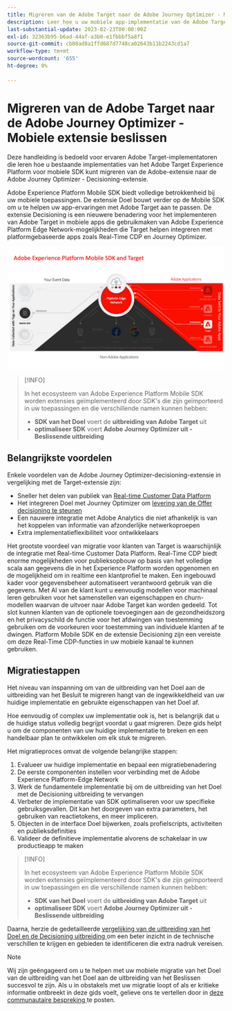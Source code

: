 ```yaml
---
title: Migreren van de Adobe Target naar de Adobe Journey Optimizer - Mobiele extensie beslissen
description: Leer hoe u uw mobiele app-implementatie van de Adobe Target naar de Adobe Journey Optimizer kunt migreren - De extensie voor beslissingen
last-substantial-update: 2023-02-23T00:00:00Z
exl-id: 32363b95-b6ad-44af-a3b0-e1fbbbf5a8f1
source-git-commit: cb08ad8a1ffd687d7748ca02643b11b2243cd1a7
workflow-type: tm+mt
source-wordcount: '655'
ht-degree: 0%

---
```


# Migreren van de Adobe Target naar de Adobe Journey Optimizer - Mobiele extensie beslissen

Deze handleiding is bedoeld voor ervaren Adobe Target-implementatoren die leren hoe u bestaande implementaties van het Adobe Target Experience Platform voor mobiele SDK kunt migreren van de Adobe-extensie naar de Adobe Journey Optimizer - Decisioning-extensie.

Adobe Experience Platform Mobile SDK biedt volledige betrokkenheid bij uw mobiele toepassingen. De extensie Doel bouwt verder op de Mobile SDK om u te helpen uw app-ervaringen met Adobe Target aan te passen. De extensie Decisioning is een nieuwere benadering voor het implementeren van Adobe Target in mobiele apps die gebruikmaken van Adobe Experience Platform Edge Network-mogelijkheden die Target helpen integreren met platformgebaseerde apps zoals Real-Time CDP en Journey Optimizer.

![ Diagram die Mobiele SDK tonen die met Doel door de Edge Network met de Decisioning uitbreiding verbinden ](assets/datacollection.png)

>[!INFO]
>
>In het ecosysteem van Adobe Experience Platform Mobile SDK worden extensies geïmplementeerd door SDK&#39;s die zijn geïmporteerd in uw toepassingen en die verschillende namen kunnen hebben:
>
> * **SDK van het Doel** voert de **uitbreiding van Adobe Target** uit
> * **optimaliseer SDK** voert **Adobe Journey Optimizer uit - Beslissende uitbreiding**


## Belangrijkste voordelen

Enkele voordelen van de Adobe Journey Optimizer-decisioning-extensie in vergelijking met de Target-extensie zijn:

* Sneller het delen van publiek van [ Real-time Customer Data Platform ](https://experienceleague.adobe.com/docs/platform-learn/tutorials/experience-cloud/next-hit-personalization.html)
* Het integreren Doel met Journey Optimizer om [ levering van de Offer decisioning te steunen ](https://experienceleague.adobe.com/docs/target/using/integrate/ajo/offer-decision.html)
* Een nauwere integratie met Adobe Analytics die niet afhankelijk is van het koppelen van informatie van afzonderlijke netwerkoproepen
* Extra implementatieflexibiliteit voor ontwikkelaars

Het grootste voordeel van migratie voor klanten van Target is waarschijnlijk de integratie met Real-time Customer Data Platform. Real-Time CDP biedt enorme mogelijkheden voor publieksopbouw op basis van het volledige scala aan gegevens die in het Experience Platform worden opgenomen en de mogelijkheid om in realtime een klantprofiel te maken. Een ingebouwd kader voor gegevensbeheer automatiseert verantwoord gebruik van die gegevens. Met AI van de klant kunt u eenvoudig modellen voor machinaal leren gebruiken voor het samenstellen van eigenschappen en churn-modellen waarvan de uitvoer naar Adobe Target kan worden gedeeld. Tot slot kunnen klanten van de optionele toevoegingen aan de gezondheidszorg en het privacyschild de functie voor het afdwingen van toestemming gebruiken om de voorkeuren voor toestemming van individuele klanten af te dwingen. Platform Mobile SDK en de extensie Decisioning zijn een vereiste om deze Real-Time CDP-functies in uw mobiele kanaal te kunnen gebruiken.

## Migratiestappen

Het niveau van inspanning om van de uitbreiding van het Doel aan de uitbreiding van het Besluit te migreren hangt van de ingewikkeldheid van uw huidige implementatie en gebruikte eigenschappen van het Doel af.

Hoe eenvoudig of complex uw implementatie ook is, het is belangrijk dat u de huidige status volledig begrijpt voordat u gaat migreren. Deze gids helpt u om de componenten van uw huidige implementatie te breken en een handelbaar plan te ontwikkelen om elk stuk te migreren.

Het migratieproces omvat de volgende belangrijke stappen:

1. Evalueer uw huidige implementatie en bepaal een migratiebenadering
1. De eerste componenten instellen voor verbinding met de Adobe Experience Platform-Edge Network
1. Werk de fundamentele implementatie bij om de uitbreiding van het Doel met de Decisioning uitbreiding te vervangen
1. Verbeter de implementatie van SDK optimaliseren voor uw specifieke gebruiksgevallen. Dit kan het doorgeven van extra parameters, het gebruiken van reactietokens, en meer impliceren.
1. Objecten in de interface Doel bijwerken, zoals profielscripts, activiteiten en publieksdefinities
1. Valideer de definitieve implementatie alvorens de schakelaar in uw productieapp te maken

>[!INFO]
>
>In het ecosysteem van Adobe Experience Platform Mobile SDK worden extensies geïmplementeerd door SDK&#39;s die zijn geïmporteerd in uw toepassingen en die verschillende namen kunnen hebben:
>
> * **SDK van het Doel** voert de **uitbreiding van Adobe Target** uit
> * **optimaliseer SDK** voert **Adobe Journey Optimizer uit - Beslissende uitbreiding**

Daarna, herzie de gedetailleerde [ vergelijking van de uitbreiding van het Doel en de Decisioning uitbreiding ](detailed-comparison.md) om een beter inzicht in de technische verschillen te krijgen en gebieden te identificeren die extra nadruk vereisen.

>[!NOTE]
>
>Wij zijn geëngageerd om u te helpen met uw mobiele migratie van het Doel van de uitbreiding van het Doel aan de uitbreiding van het Beslissen succesvol te zijn. Als u in obstakels met uw migratie loopt of als er kritieke informatie ontbreekt in deze gids voelt, gelieve ons te vertellen door in [ deze communautaire bespreking ](https://experienceleaguecommunities.adobe.com/t5/adobe-experience-platform-data/tutorial-discussion-migrate-target-from-at-js-to-web-sdk/m-p/575587#M463) te posten.
